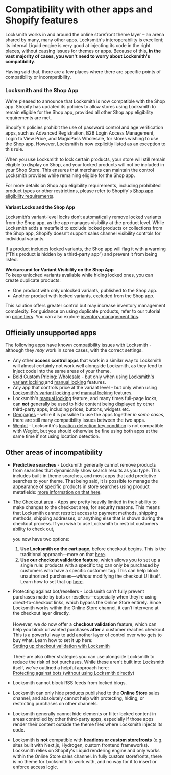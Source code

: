 # Compatibility with other apps and Shopify features

Locksmith works in and around the online storefront theme layer – an arena shared by many, many other apps. Locksmith's interoperability is excellent; its internal Liquid engine is very good at injecting its code in the right places, without causing issues for themes or apps. Because of this, **in the vast majority of cases, you won't need to worry about Locksmith's compatibility**.

Having said that, there are a few places where there are specific points of compatibility or incompatibility.

### Locksmith and the Shop App

We're pleased to announce that Locksmith is now compatible with the Shop app. Shopify has updated its policies to allow stores using Locksmith to remain eligible for the Shop app, provided all other Shop app eligibility requirements are met.

Shopify's policies prohibit the use of password control and age verification apps, such as Advanced Registration, B2B Login Access Management, Login to View Price, and MagicPass Wholesale, for stores wishing to use the Shop app. However, Locksmith is now explicitly listed as an exception to this rule.

When you use Locksmith to lock certain products, your store will still remain eligible to display on Shop, and your locked products will not be included in your Shop Store. This ensures that merchants can maintain the control Locksmith provides while remaining eligible for the Shop app.

For more details on Shop app eligibility requirements, including prohibited product types or other restrictions, please refer to Shopify's [Shop app eligibility requirements](https://help.shopify.com/en/manual/online-sales-channels/shop/eligibility/requirements).\
\
**Variant Locks and the Shop App**

Locksmith’s variant-level locks don’t automatically remove locked variants from the Shop app, as the app manages visibility at the product level. While Locksmith adds a metafield to exclude locked products or collections from the Shop app, Shopify doesn’t support sales channel visibility controls for individual variants.

If a product includes locked variants, the Shop app will flag it with a warning (“This product is hidden by a third-party app”) and prevent it from being listed.

**Workaround for Variant Visibility on the Shop App**\
To keep unlocked variants available while hiding locked ones, you can create duplicate products:

* One product with only unlocked variants, published to the Shop app.
* Another product with locked variants, excluded from the Shop app.

This solution offers greater control but may increase inventory management complexity. For guidance on using duplicate products, refer to our tutorial on [price tiers](https://www.locksmith.guide/tutorials/more/price-tiers#using-product-duplicates-1). You can also explore [inventory management tips](https://www.locksmith.guide/tutorials/more/price-tiers#inventory).

## Officially unsupported apps

The following apps have known compatibility issues with Locksmith - although they _may_ work in some cases, with the correct settings.

* Any other **access control apps** that work in a similar way to Locksmith will almost certainly not work well alongside Locksmith, as they tend to inject code into the same areas of your theme.
* [Bold Custom Pricing: Wholesale](https://apps.shopify.com/customer-pricing) - but only when using [Locksmith's variant locking ](../tutorials/more/locking-variants/)and [manual locking](../tutorials/more/manual-mode.md) features.&#x20;
* Any app that controls price at the variant level - but only when using [Locksmith's variant locking ](../tutorials/more/locking-variants/)and [manual locking](../tutorials/more/manual-mode.md) features.&#x20;
* Locksmith's [manual locking](../tutorials/more/manual-mode.md) feature, and many times full-page locks, can _**not**_ generally be used to hide content being displayed by other third-party apps, including prices, buttons, widgets etc.&#x20;
* [Gempages](https://apps.shopify.com/gempages) - while it is possible to use the apps together _in some cases_, there are still many compatibility issues between the two apps.
* [Weglot](https://apps.shopify.com/weglot) - Locksmith's [location detection key condition](../keys/visitor-location-keys.md) is not compatible with Weglot, but you should otherwise be fine using both apps at the same time if not using location detection.

## Other areas of incompatibility

* **Predictive searches** - Locksmith generally cannot remove products from searches that dynamically show search results as you type. This includes built-in theme searches, and most apps that add predictive searches to your theme. That being said, it is possible to manage the appearance of specific products in store searches using product metafields: [more information on that here](https://community.shopify.com/c/ecommerce-marketing/hiding-a-product-from-search-engine/td-p/484788).
*   [The Checkout area](https://help.shopify.com/en/manual/checkout-settings) - Apps are pretty heavily limited in their ability to make changes to the checkout area, for security reasons. This means that Locksmith cannot restrict access to payment methods, shipping methods, shipping addresses, or anything else that is shown during the checkout process. If you wish to use Locksmith to restrict customers ability to check out,&#x20;

    you now have two options:

    1. **Use Locksmith on the cart page**, before checkout begins. This is the traditional approach—more on that [here](https://www.locksmith.guide/tutorials/more/protecting-against-bots).
    2. **Use our checkout validation feature**, which allows you to set up a single rule: products with a specific tag can only be purchased by customers who have a specific customer tag. This can help block unauthorized purchases—_without_ modifying the checkout UI itself. Learn how to set that up [here](https://www.locksmith.guide/tutorials/more/setting-up-checkout-validation-with-locksmith).
* Protecting against bot/resellers - Locksmith can’t fully prevent purchases made by bots or resellers—especially when they’re using direct-to-checkout links, which bypass the Online Store entirely. Since Locksmith works within the Online Store channel, it can’t intervene at the checkout layer directly.\
  \
  However, we _do_ now offer a **checkout validation** feature, which can help you block unwanted purchases **after** a customer reaches checkout. This is a powerful way to add another layer of control over who gets to buy what. Learn how to set it up here:\
  [Setting up checkout validation with Locksmith](https://www.locksmith.guide/tutorials/more/setting-up-checkout-validation-with-locksmith)\
  \
  There are also other strategies you can use alongside Locksmith to reduce the risk of bot purchases. While these aren't built into Locksmith itself, we've outlined a helpful approach here:\
  [Protecting against bots (without using Locksmith directly)](https://www.locksmith.guide/tutorials/more/protecting-against-bots)
* Locksmith cannot block RSS feeds from locked blogs.
* Locksmith can only hide products published to the **Online Store** sales channel, and absolutely cannot help with protecting, hiding, or restricting purchases on other channels.
* Locksmith generally cannot hide elements or filter locked content in areas controlled by other third-party apps, especially if those apps render their content outside the theme files where Locksmith injects its code.
* Locksmith is **not** compatible with [**headless or custom storefronts**](https://www.shopify.com/plus/solutions/headless-commerce) (e.g. sites built with Next.js, Hydrogen, custom frontend frameworks). Locksmith relies on Shopify's Liquid rendering engine and only works within the Online Store sales channel. In fully custom storefronts, there is no theme for Locksmith to work with, and no way for it to insert or enforce access logic.
